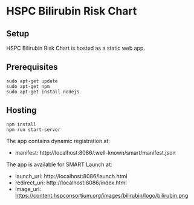 # HSPC Bilirubin Risk Chart

## Setup

HSPC Bilirubin Risk Chart is hosted as a static web app.

## Prerequisites

````
sudo apt-get update
sudo apt-get npm
sudo apt-get install nodejs
````

## Hosting

````
npm install
npm run start-server
````

The app contains dynamic registration at:

* manifest: http://localhost:8086/.well-known/smart/manifest.json

The app is available for SMART Launch at:

* launch_url: http://localhost:8086/launch.html
* redirect_uri: http://localhost:8086/index.html
* image_url: https://content.hspconsortium.org/images/bilirubin/logo/bilirubin.png